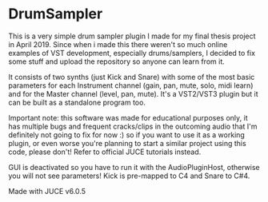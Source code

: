 # DrumSampler

This is a very simple drum sampler plugin I made for my final thesis project in April 2019. 
Since when i made this there weren't so much online examples of VST development, especially drums/samplers, I decided to fix some stuff and upload the repository so anyone can learn from it. 

It consists of two synths (just Kick and Snare) with some of the most basic parameters for each Instrument channel (gain, pan, mute, solo, midi learn) and for the Master channel (level, pan, mute).
It's a VST2/VST3 plugin but it can be built as a standalone program too.

Important note: this software was made for educational purposes only, it has multiple bugs and frequent cracks/clips in the outcoming audio that I'm definitely not going to fix for now :) 
so if you want to use it as a working plugin, or even worse you're planning to start a similar project using this code, please don't! Refer to official JUCE tutorials instead.

GUI is deactivated so you have to run it with the AudioPluginHost, otherwise you will not see parameters!
Kick is pre-mapped to C4 and Snare to C#4.

Made with JUCE v6.0.5
